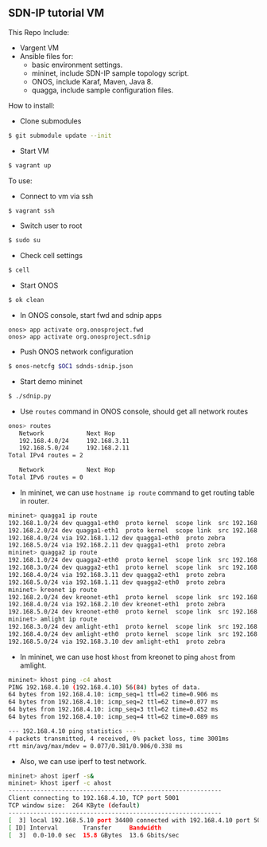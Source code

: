 SDN-IP tutorial VM
----

This Repo Include:

- Vargent VM
- Ansible files for:
  - basic environment settings.
  - mininet, include SDN-IP sample topology script.
  - ONOS, include Karaf, Maven, Java 8.
  - quagga, include sample configuration files.

How to install:

- Clone submodules
```bash
$ git submodule update --init
```

- Start VM
```bash
$ vagrant up
```

To use:

- Connect to vm via ssh
```bash
$ vagrant ssh
```

- Switch user to root
```bash
$ sudo su
```

- Check cell settings
```bash
$ cell
```

- Start ONOS
```bash
$ ok clean
```

- In ONOS console, start fwd and sdnip apps
```
onos> app activate org.onosproject.fwd
onos> app activate org.onosproject.sdnip
```

- Push ONOS network configuration
```bash
$ onos-netcfg $OC1 sdnds-sdnip.json
```

- Start demo mininet
```bash
$ ./sdnip.py
```

- Use ```routes``` command in ONOS console, should get all network routes
```bash
onos> routes
   Network            Next Hop
   192.168.4.0/24     192.168.3.11   
   192.168.5.0/24     192.168.2.11   
Total IPv4 routes = 2

   Network            Next Hop
Total IPv6 routes = 0
```

- In mininet, we can use ```hostname ip route``` command to get routing table in router.
```bash
mininet> quagga1 ip route
192.168.1.0/24 dev quagga1-eth0  proto kernel  scope link  src 192.168.1.11
192.168.2.0/24 dev quagga1-eth1  proto kernel  scope link  src 192.168.2.10
192.168.4.0/24 via 192.168.1.12 dev quagga1-eth0  proto zebra
192.168.5.0/24 via 192.168.2.11 dev quagga1-eth1  proto zebra
mininet> quagga2 ip route                                                                                          
192.168.1.0/24 dev quagga2-eth0  proto kernel  scope link  src 192.168.1.12
192.168.3.0/24 dev quagga2-eth1  proto kernel  scope link  src 192.168.3.10
192.168.4.0/24 via 192.168.3.11 dev quagga2-eth1  proto zebra
192.168.5.0/24 via 192.168.1.11 dev quagga2-eth0  proto zebra
mininet> kreonet ip route
192.168.2.0/24 dev kreonet-eth1  proto kernel  scope link  src 192.168.2.11
192.168.4.0/24 via 192.168.2.10 dev kreonet-eth1  proto zebra
192.168.5.0/24 dev kreonet-eth0  proto kernel  scope link  src 192.168.5.1
mininet> amlight ip route
192.168.3.0/24 dev amlight-eth1  proto kernel  scope link  src 192.168.3.11
192.168.4.0/24 dev amlight-eth0  proto kernel  scope link  src 192.168.4.1
192.168.5.0/24 via 192.168.3.10 dev amlight-eth1  proto zebra
```

- In mininet, we can use host ```khost``` from kreonet to ping ```ahost``` from amlight.
```bash
mininet> khost ping -c4 ahost
PING 192.168.4.10 (192.168.4.10) 56(84) bytes of data.
64 bytes from 192.168.4.10: icmp_seq=1 ttl=62 time=0.906 ms
64 bytes from 192.168.4.10: icmp_seq=2 ttl=62 time=0.077 ms
64 bytes from 192.168.4.10: icmp_seq=3 ttl=62 time=0.452 ms
64 bytes from 192.168.4.10: icmp_seq=4 ttl=62 time=0.089 ms

--- 192.168.4.10 ping statistics ---
4 packets transmitted, 4 received, 0% packet loss, time 3001ms
rtt min/avg/max/mdev = 0.077/0.381/0.906/0.338 ms
```

- Also, we can use iperf to test network.
```bash
mininet> ahost iperf -s&
mininet> khost iperf -c ahost
------------------------------------------------------------
Client connecting to 192.168.4.10, TCP port 5001
TCP window size:  264 KByte (default)
------------------------------------------------------------
[  3] local 192.168.5.10 port 34400 connected with 192.168.4.10 port 5001
[ ID] Interval       Transfer     Bandwidth
[  3]  0.0-10.0 sec  15.8 GBytes  13.6 Gbits/sec
```
